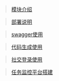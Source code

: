 > [模块介绍](modules.md)  

> [部署说明](deploy.md)   

> [swagger使用](swagger.md)  

> [代码生成使用](codegen.md)  

> [社交登录使用](social.md)  

> [任务监控平台搭建](elastic-job-monitor-platform.md)  

